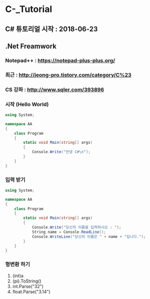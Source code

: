 # C-_Tutorial

## C# 튜토리얼 시작 : 2018-06-23

## .Net Freamwork
### Notepad++ : https://notepad-plus-plus.org/
### 최근 : http://jeong-pro.tistory.com/category/C%23
### CS 강좌 : http://www.sqler.com/393896

### 시작 (Hello World)
```cs
using System;

namespace AA
{
    class Program
    {
        static void Main(string[] args)
        {
            Console.Write("안녕 C#\n");
        }
    }
}
```
  
### 입력 받기
```cs
using System;

namespace AA
{
    class Program
    {
        static void Main(string[] args)
        {
            Console.Write("당신의 이름을 입력하시오 : ");
            String name = Console.ReadLine();
            Console.WriteLine("당신의 이름은 " + name + "입니다.");
        }
    }
}
```
### 형변환 하기
1. (int)a
2. (pi).ToString()
3. int.Parse("32")
4. float.Parse("3.14")
